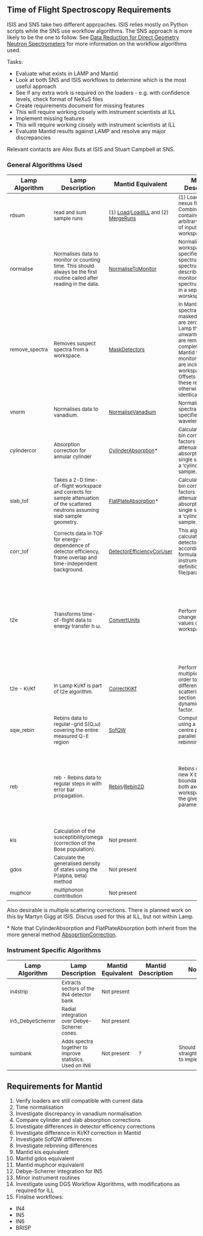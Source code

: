 ## Time of Flight Spectroscopy Requirements

ISIS and SNS take two different approaches. ISIS relies mostly on Python scripts while the SNS use workflow algorithms. The SNS approach is more likely to be the one to follow. See [Data Reduction for Direct Geometry Neutron Spectrometers](https://github.com/mantidproject/documents/raw/master/Help/DGSReduction/DGSmain_v1_0.pdf) for more information on the workflow algorithms used.

Tasks:
* Evaluate what exists in LAMP and Mantid
 * Look at both SNS and ISIS workflows to determine which is the most useful approach
 * See if any extra work is required on the loaders - e.g. with confidence levels, check format of NeXuS files
* Create requirements document for missing features
 * This will require working closely with instrument scientists at ILL
* Implement missing features
 * This will require working closely with instrument scientists at ILL
* Evaluate Mantid results against LAMP and resolve any major discrepancies

Relevant contacts are Alex Buts at ISIS and Stuart Campbell at SNS.

### General Algorithms Used

| Lamp Algorithm | Lamp Description | Mantid Equivalent | Mantid Description | Notes |
|---|---|---|---|---|
| <sub> rdsum | <sub> read and sum sample runs | <sub> (1) [Load](http://docs.mantidproject.org/nightly/algorithms/Load-v1.html)/[LoadILL](http://docs.mantidproject.org/nightly/algorithms/LoadILL-v1.html) and  (2) [MergeRuns](http://docs.mantidproject.org/nightly/algorithms/MergeRuns-v1.html) | <sub> (1) Loads a ILL nexus file. (2) Combines the data contained in an arbitrary number of input workspaces. | <sub> Loaders exist for IN4, IN5 and IN6 already. Gives identical results to Lamp, but requires start and end points for each channel. |
| <sub> normalise | <sub> Normalises data to monitor or counting time. This should always be the first routine called after reading in the data. | <sub> [NormaliseToMonitor](http://docs.mantidproject.org/nightly/algorithms/NormaliseToMonitor-v1.html) | <sub> Normalizes a 2D workspace by a specified spectrum, spectrum, described by a monitor ID or spectrun provided in a separate worskspace. | <sub> No normalisation by time currently exists. |
| <sub> remove_spectra | <sub> Removes suspect spectra from a workspace. | <sub> [MaskDetectors](http://docs.mantidproject.org/nightly/algorithms/MaskDetectors-v1.html) | <sub> In Mantid the spectra for the masked detectors are zeroed. In Lamp the unwanted spectra are removed completely. In Mantid the three monitor detectors are included in the workspace. Offsets aside, these results are otherwise identical. |
| <sub> vnorm | <sub>  Normalises data to vanadium. | <sub> [NormaliseVanadium](http://docs.mantidproject.org/nightly/algorithms/NormaliseVanadium-v1.html) | <sub> Normalises all spectra to a specified wavelength. | <sub> Small discrepancy in normalaisations found by Wilcke. |
| <sub> cylindercor | <sub> Absorption correction for annular cylinder | <sub> [CylinderAbsorption](http://docs.mantidproject.org/nightly/algorithms/CylinderAbsorption)* | <sub> Calculates bin-by-bin correction factors for attenuation due to absorption and single scattering in a ‘cylindrical’ sample. | <sub> No comparison has been made of these yet. |
| <sub> slab_tof | <sub> Takes a 2-D time-of-flight workspace and corrects for sample attenuation of the scattered neutrons assuming slab sample geometry.  | <sub> [FlatPlateAbsorption](http://docs.mantidproject.org/nightly/algorithms/FlatPlateAbsorption)* | <sub>  Calculates bin-by-bin correction factors for attenuation due to absorption and single scattering in a ‘cylindrical’ sample. | <sub> No comparison has been made of these yet. |
| <sub> corr_tof | <sub> Corrects data in TOF for energy-dependence of detector efficiency, frame overlap and time-independent background. | <sub> [DetectorEfficiencyCorUser](http://docs.mantidproject.org/nightly/algorithms/DetectorEfficiencyCorUser-v1.html) | <sub> This algorithm calculates the detector efficiency according the formula set in the instrument definition file/parameters. | <sub> These are not identical between Lamp and Mantid, despite DetectorEfficiencyCorUser attempting to replicate the Lamp behaviour. |
| <sub> t2e | <sub> Transforms time-of-flight data to energy transfer h &#969;. | <sub> [ConvertUnits](http://docs.mantidproject.org/nightly/algorithms/ConvertUnits-v1.html) | <sub> Performs a unit change on the X values of a workspace. | <sub> The Lamp algorithm performs three steps - convert to dE, correct for Ki/Kf, correct for dT/dE. Mantid treats these separately, but does not have a separate dT/dE correction. The dT/dE correction seems to be done in the SofQW step in Mantid. Without the corrections in Lamp t2e and ConvertUnits are identical. |
| <sub> t2e - Ki/Kf | <sub> In Lamp Ki/Kf is part of t2e algorithm. | <sub> [CorrectKiKf](http://docs.mantidproject.org/nightly/algorithms/ConvertUnits-v1.html) | <sub> Performs k_i/k_f multiplication, in order to transform differential scattering cross section into dynamic structure factor. | <sub> A small difference was found between Lamp and Mantid, which is proporitonal to the counts. |
| <sub> sqw_rebin | <sub> Rebins data to regular-grid S(Q,&#969;) covering the entire measured Q-E region | <sub> [SofQW](http://docs.mantidproject.org/nightly/algorithms/SofQW-v1.html) | <sub> Computes S(Q,&#969;) using a either centre point or parallel-piped rebinning. | <sub> Some minor differences exist here. See report by Wilcke for more information on the comparison. |
| <sub> reb | <sub> reb - Rebins data to regular steps in  with error bar propagation. | <sub> [Rebin](http://docs.mantidproject.org/nightly/algorithms/Rebin-v1.html)/[Rebin2D](http://docs.mantidproject.org/nightly/algorithms/Rebin2D-v1.html) | <sub> Rebins data with new X bin boundaries./Rebins both axes of a 2D workspace using the given parameters | <sub> Some minor differences exist here. See report by Wilcke for more information on the comparison. Note that the comments by Wilcke about preserving the count/integral should be resolvable, for plotting this is configurable under Preferences -> 2D plots -> Normalize histograms to bin width. |
| <sub> kis | <sub> Calculation of the susceptibility/omega (correction of the Bose population). | <sub> Not present | | |
| <sub> gdos | <sub> Calculate the generalised density of states using the P(alpha, beta) method | <sub> Not present | | <sub> A similar algorithm might be [simulated density of states](http://docs.mantidproject.org/nightly/algorithms/SimulatedDensityOfState). This requires simulation input. |
| <sub> muphcor | <sub> multiphonon contribution | <sub> Not present | | |

Also desirable is multiple scattering corrections. There is planned work on this by Martyn Gigg at ISIS. Discus used for this at ILL, but not within Lamp.

\* Note that CylinderAbsorption and FlatPlateAbsorption both inherit from the more general method [AbsoprtionCorrection](http://docs.mantidproject.org/nightly/algorithms/AbsorptionCorrection).

### Instrument Specific Algorithms

| Lamp Algorithm | Lamp Description | Mantid Equivalent | Mantid Description | Notes |
|---|---|---|---|---|
| <sub> in4strip | <sub> Extracts sectors of the IN4 detector bank | <sub> Not present | | |
| <sub> in5_DebyeScherrer | <sub> Radial integration over Debye-Scherrer cones. | <sub> Not present | | |
| <sub> sumbank | <sub> Adds spectra together to improve statistics. Used on IN6 | <sub> Not present | <sub> ? | <sub> Should be straightforward to implement |

## Requirements for Mantid

1. Verify loaders are still compatible with current data
1. Time normalisation
1. Investigate discrepancy in vanadium normalisation
1. Compare cylinder and slab absorption corrections
1. Investigate differences in detector efficency corrections
1. Investigate difference in Ki/Kf correction in Mantid
1. Investigate SofQW differences
1. Investigate rebinning differences
1. Mantid kis equivalent
1. Mantid gdos equivalent
1. Mantid muphcor equivalent
1. Debye-Scherrer integration for IN5
1. Minor instrument routines
1. Investigate using DGS Workflow Algorithms, with modifications as required for ILL
1. Finalise workflows:
 * IN4
 * IN5
 * IN6
 * BRISP
